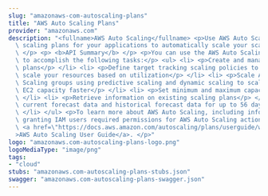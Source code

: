 ```yaml
---
slug: "amazonaws-com-autoscaling-plans"
title: "AWS Auto Scaling Plans"
provider: "amazonaws.com"
description: "<fullname>AWS Auto Scaling</fullname> <p>Use AWS Auto Scaling to create\
  \ scaling plans for your applications to automatically scale your scalable AWS resources.\
  \ </p> <p> <b>API Summary</b> </p> <p>You can use the AWS Auto Scaling service API\
  \ to accomplish the following tasks:</p> <ul> <li> <p>Create and manage scaling\
  \ plans</p> </li> <li> <p>Define target tracking scaling policies to dynamically\
  \ scale your resources based on utilization</p> </li> <li> <p>Scale Amazon EC2 Auto\
  \ Scaling groups using predictive scaling and dynamic scaling to scale your Amazon\
  \ EC2 capacity faster</p> </li> <li> <p>Set minimum and maximum capacity limits</p>\
  \ </li> <li> <p>Retrieve information on existing scaling plans</p> </li> <li> <p>Access\
  \ current forecast data and historical forecast data for up to 56 days previous</p>\
  \ </li> </ul> <p>To learn more about AWS Auto Scaling, including information about\
  \ granting IAM users required permissions for AWS Auto Scaling actions, see the\
  \ <a href=\"https://docs.aws.amazon.com/autoscaling/plans/userguide/what-is-aws-auto-scaling.html\"\
  >AWS Auto Scaling User Guide</a>. </p>"
logo: "amazonaws.com-autoscaling-plans-logo.png"
logoMediaType: "image/png"
tags:
- "cloud"
stubs: "amazonaws.com-autoscaling-plans-stubs.json"
swagger: "amazonaws.com-autoscaling-plans-swagger.json"
---
```

